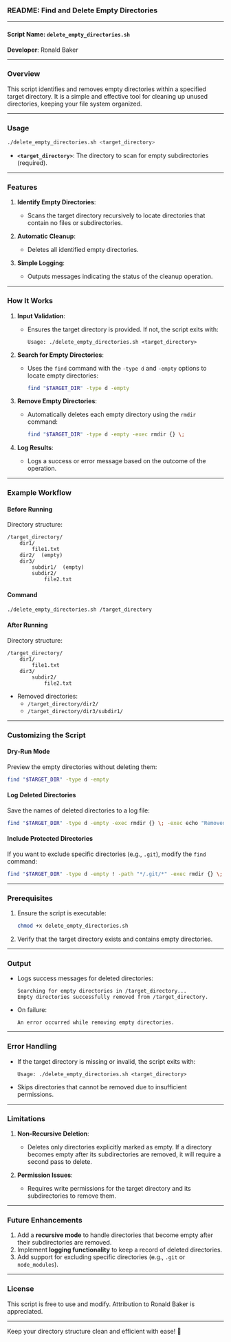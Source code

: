 ### **README: Find and Delete Empty Directories**

---

#### **Script Name**: `delete_empty_directories.sh`  
**Developer**: Ronald Baker  

---

### **Overview**
This script identifies and removes empty directories within a specified target directory. It is a simple and effective tool for cleaning up unused directories, keeping your file system organized.

---

### **Usage**
```bash
./delete_empty_directories.sh <target_directory>
```

- **`<target_directory>`**: The directory to scan for empty subdirectories (required).  

---

### **Features**
1. **Identify Empty Directories**:
   - Scans the target directory recursively to locate directories that contain no files or subdirectories.
   
2. **Automatic Cleanup**:
   - Deletes all identified empty directories.

3. **Simple Logging**:
   - Outputs messages indicating the status of the cleanup operation.

---

### **How It Works**
1. **Input Validation**:
   - Ensures the target directory is provided. If not, the script exits with:
     ```
     Usage: ./delete_empty_directories.sh <target_directory>
     ```

2. **Search for Empty Directories**:
   - Uses the `find` command with the `-type d` and `-empty` options to locate empty directories:
     ```bash
     find "$TARGET_DIR" -type d -empty
     ```

3. **Remove Empty Directories**:
   - Automatically deletes each empty directory using the `rmdir` command:
     ```bash
     find "$TARGET_DIR" -type d -empty -exec rmdir {} \;
     ```

4. **Log Results**:
   - Logs a success or error message based on the outcome of the operation.

---

### **Example Workflow**

#### **Before Running**
Directory structure:
```
/target_directory/
    dir1/
        file1.txt
    dir2/  (empty)
    dir3/
        subdir1/  (empty)
        subdir2/
            file2.txt
```

#### **Command**
```bash
./delete_empty_directories.sh /target_directory
```

#### **After Running**
Directory structure:
```
/target_directory/
    dir1/
        file1.txt
    dir3/
        subdir2/
            file2.txt
```
- Removed directories:
  - `/target_directory/dir2/`
  - `/target_directory/dir3/subdir1/`

---

### **Customizing the Script**

#### **Dry-Run Mode**
Preview the empty directories without deleting them:
```bash
find "$TARGET_DIR" -type d -empty
```

#### **Log Deleted Directories**
Save the names of deleted directories to a log file:
```bash
find "$TARGET_DIR" -type d -empty -exec rmdir {} \; -exec echo "Removed: {}" >> deleted_dirs.log \;
```

#### **Include Protected Directories**
If you want to exclude specific directories (e.g., `.git`), modify the `find` command:
```bash
find "$TARGET_DIR" -type d -empty ! -path "*/.git/*" -exec rmdir {} \;
```

---

### **Prerequisites**
1. Ensure the script is executable:
   ```bash
   chmod +x delete_empty_directories.sh
   ```
2. Verify that the target directory exists and contains empty directories.

---

### **Output**
- Logs success messages for deleted directories:
  ```
  Searching for empty directories in /target_directory...
  Empty directories successfully removed from /target_directory.
  ```
- On failure:
  ```
  An error occurred while removing empty directories.
  ```

---

### **Error Handling**
- If the target directory is missing or invalid, the script exits with:
  ```
  Usage: ./delete_empty_directories.sh <target_directory>
  ```
- Skips directories that cannot be removed due to insufficient permissions.

---

### **Limitations**
1. **Non-Recursive Deletion**:
   - Deletes only directories explicitly marked as empty. If a directory becomes empty after its subdirectories are removed, it will require a second pass to delete.

2. **Permission Issues**:
   - Requires write permissions for the target directory and its subdirectories to remove them.

---

### **Future Enhancements**
1. Add a **recursive mode** to handle directories that become empty after their subdirectories are removed.
2. Implement **logging functionality** to keep a record of deleted directories.
3. Add support for excluding specific directories (e.g., `.git` or `node_modules`).

---

### **License**
This script is free to use and modify. Attribution to Ronald Baker is appreciated.

---

Keep your directory structure clean and efficient with ease! 🚀
